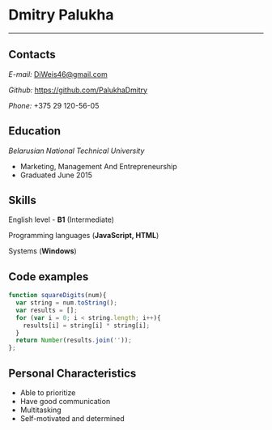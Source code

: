 # Dmitry Palukha
***********


## Contacts

*E-mail:* DiWeis46@gmail.com

*Github:* https://github.com/PalukhaDmitry

*Phone:* +375 29 120-56-05


## Education

*Belarusian National Technical University*

+ Marketing, Management And Entrepreneurship
+ Graduated June 2015


## Skills

English level - **B1** (Intermediate)

Programming languages (**JavaScript, HTML**)

Systems (**Windows**)


## Code examples

```javascript
function squareDigits(num){
  var string = num.toString();
  var results = [];
  for (var i = 0; i < string.length; i++){
    results[i] = string[i] * string[i];
  }
  return Number(results.join(''));
};
```


## Personal Characteristics

+ Able to prioritize
+ Have good communication
+ Multitasking
+ Self-motivated and determined
